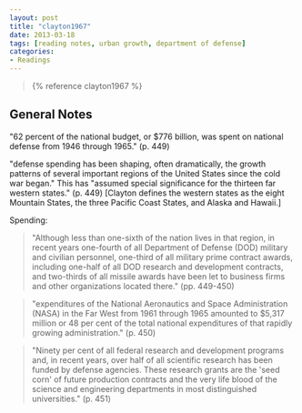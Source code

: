 ```yaml
---
layout: post
title: "clayton1967"
date: 2013-03-18
tags: [reading notes, urban growth, department of defense]
categories:
- Readings
---
```


> {% reference clayton1967 %}

General Notes
-------------

"62 percent of the national budget, or $776 billion, was spent on national defense from 1946 through 1965." (p. 449)

"defense spending has been shaping, often dramatically, the growth patterns of several important regions of the United States since the cold war began." This has "assumed special significance for the thirteen far western states." (p. 449) [Clayton defines the western states as the eight Mountain States, the three Pacific Coast States, and Alaska and Hawaii.]

Spending:

> "Although less than one-sixth of the nation lives in that region, in recent years one-fourth of all Department of Defense (DOD) military and civilian personnel, one-third of all military prime contract awards, including one-half of all DOD research and development contracts, and two-thirds of all missile awards have been let to business firms and other organizations located there." (pp. 449-450)

> "expenditures of the National Aeronautics and Space Administration (NASA) in the Far West from 1961 through 1965 amounted to $5,317 million or 48 per cent of the total national expenditures of that rapidly growing administration." (p. 450)

> "Ninety per cent of all federal research and development programs and, in recent years, over half of all scientific research has been funded by defense agencies. These research grants are the 'seed corn' of future production contracts and the very life blood of the science and engineering departments in most distinguished universities." (p. 451)
